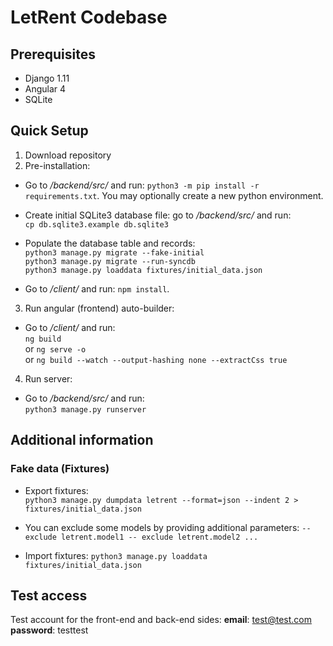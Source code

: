 # LetRent Codebase

## Prerequisites
- Django 1.11
- Angular 4
- SQLite

## Quick Setup
1) Download repository
2) Pre-installation:
- Go to */backend/src/* and run:
	`python3 -m pip install -r requirements.txt`. You may optionally create a new python environment.

- Create initial SQLite3 database file: go to */backend/src/* and run:  
    `cp db.sqlite3.example db.sqlite3`

- Populate the database table and records:    
  	`python3 manage.py migrate --fake-initial`  
	`python3 manage.py migrate --run-syncdb`  
	`python3 manage.py loaddata fixtures/initial_data.json` 

- Go to */client/* and run: 
	`npm install`.  

3) Run angular (frontend) auto-builder:
- Go to */client/* and run:  
	`ng build`  
	or `ng serve -o`  
	or `ng build --watch --output-hashing none --extractCss true`


4) Run server:
- Go to */backend/src/* and run:  
	`python3 manage.py runserver`

## Additional information
### Fake data (Fixtures)
- Export fixtures:  
	`python3 manage.py dumpdata letrent --format=json --indent 2 > fixtures/initial_data.json`  

- You can exclude some models by providing additional parameters: 
    `--exclude letrent.model1 -- exclude letrent.model2 ...` 

- Import fixtures:
	`python3 manage.py loaddata fixtures/initial_data.json`

## Test access
Test account for the front-end and back-end sides:
	**email**: test@test.com
	**password**: testtest
